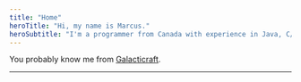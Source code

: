 ```yaml
---
title: "Home"
heroTitle: "Hi, my name is Marcus."
heroSubtitle: "I'm a programmer from Canada with experience in Java, C/C++, and Rust."
---
```

You probably know me from [Galacticraft](/projects/galacticraft).

----
